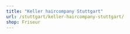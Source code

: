 ```yaml
---
title: "Keller haircompany Stuttgart"
url: /stuttgart/keller-haircompany-stuttgart/
shop: Friseur
---
```

